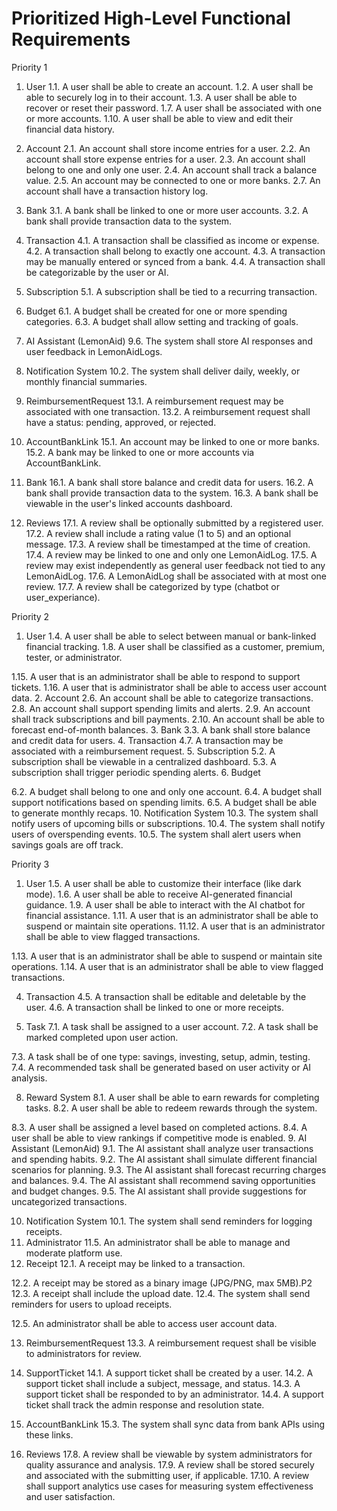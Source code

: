 # Prioritized High-Level Functional Requirements
Priority 1
1. User
1.1. A user shall be able to create an account. 
1.2. A user shall be able to securely log in to their account. 
1.3. A user shall be able to recover or reset their password. 
1.7. A user shall be associated with one or more accounts. 
1.10. A user shall be able to view and edit their financial data history. 
2. Account
2.1. An account shall store income entries for a user. 
2.2. An account shall store expense entries for a user. 
2.3. An account shall belong to one and only one user. 
2.4. An account shall track a balance value. 
2.5. An account may be connected to one or more banks.
2.7. An account shall have a transaction history log. 
3. Bank
3.1. A bank shall be linked to one or more user accounts.
3.2. A bank shall provide transaction data to the system.
4. Transaction
4.1. A transaction shall be classified as income or expense.
4.2. A transaction shall belong to exactly one account. 
4.3. A transaction may be manually entered or synced from a bank.
4.4. A transaction shall be categorizable by the user or AI. 
5. Subscription 
5.1. A subscription shall be tied to a recurring transaction.
6. Budget 
6.1. A budget shall be created for one or more spending categories.
6.3. A budget shall allow setting and tracking of goals. 
9. AI Assistant (LemonAid)
9.6. The system shall store AI responses and user feedback in LemonAidLogs. 
10. Notification System
10.2. The system shall deliver daily, weekly, or monthly financial summaries. 
13. ReimbursementRequest
13.1. A reimbursement request may be associated with one transaction.
13.2. A reimbursement request shall have a status: pending, approved, or rejected.
15. AccountBankLink
15.1. An account may be linked to one or more banks. 
15.2. A bank may be linked to one or more accounts via AccountBankLink. 
16. Bank
16.1. A bank shall store balance and credit data for users. 
16.2. A bank shall provide transaction data to the system. 
16.3. A bank shall be viewable in the user's linked accounts dashboard.

17. Reviews
17.1. A review shall be optionally submitted by a registered user.
17.2. A review shall include a rating value (1 to 5) and an optional message.
17.3. A review shall be timestamped at the time of creation.
17.4. A review may be linked to one and only one LemonAidLog.
17.5. A review may exist independently as general user feedback not tied to any LemonAidLog.
17.6. A LemonAidLog shall be associated with at most one review.
17.7. A review shall be categorized by type (chatbot or user_experiance).

Priority 2
1. User
1.4. A user shall be able to select between manual or bank-linked financial tracking. 
1.8. A user shall be classified as a customer, premium, tester, or administrator. 

1.15. A user that is an administrator shall be able to respond to support tickets. 
1.16. A user that is administrator shall be able to access user account data. 
2. Account
2.6. An account shall be able to categorize transactions. 
2.8. An account shall support spending limits and alerts.
2.9. An account shall track subscriptions and bill payments. 
2.10. An account shall be able to forecast end-of-month balances. 
3. Bank 
3.3. A bank shall store balance and credit data for users. 
4. Transaction 
4.7. A transaction may be associated with a reimbursement request. 
5. Subscription 
5.2. A subscription shall be viewable in a centralized dashboard. 
5.3. A subscription shall trigger periodic spending alerts. 
6. Budget 

6.2. A budget shall belong to one and only one account. 
6.4. A budget shall support notifications based on spending limits. 
6.5. A budget shall be able to generate monthly recaps. 
10. Notification System
10.3. The system shall notify users of upcoming bills or subscriptions.
10.4. The system shall notify users of overspending events. 
10.5. The system shall alert users when savings goals are off track. 


Priority 3
1. User
1.5. A user shall be able to customize their interface (like dark mode). 
1.6. A user shall be able to receive AI-generated financial guidance. 
1.9. A user shall be able to interact with the AI chatbot for financial assistance.
1.11. A user that is an administrator shall be able to suspend or maintain site operations. 
11.12. A user that is an administrator shall be able to view flagged transactions. 

1.13. A user that is an administrator shall be able to suspend or maintain site operations. 
1.14. A user that is an administrator shall be able to view flagged transactions. 

4. Transaction 
4.5. A transaction shall be editable and deletable by the user. 
4.6. A transaction shall be linked to one or more receipts.

7. Task
7.1. A task shall be assigned to a user account.
7.2. A task shall be marked completed upon user action.

7.3. A task shall be of one type: savings, investing, setup, admin, testing. 
7.4. A recommended task shall be generated based on user activity or AI analysis. 

8. Reward System
8.1. A user shall be able to earn rewards for completing tasks. 
8.2. A user shall be able to redeem rewards through the system. 

8.3. A user shall be assigned a level based on completed actions. 
8.4. A user shall be able to view rankings if competitive mode is enabled. 
9. AI Assistant (LemonAid)
9.1. The AI assistant shall analyze user transactions and spending habits.
9.2. The AI assistant shall simulate different financial scenarios for planning. 
9.3. The AI assistant shall forecast recurring charges and balances. 
9.4. The AI assistant shall recommend saving opportunities and budget changes. 
9.5. The AI assistant shall provide suggestions for uncategorized transactions. 

10. Notification System
10.1. The system shall send reminders for logging receipts.
11. Administrator
11.5. An administrator shall be able to manage and moderate platform use.
12. Receipt
12.1. A receipt may be linked to a transaction. 

12.2. A receipt may be stored as a binary image (JPG/PNG, max 5MB).P2
12.3. A receipt shall include the upload date. 
12.4. The system shall send reminders for users to upload receipts.

12.5. An administrator shall be able to access user account data. 


13. ReimbursementRequest
13.3. A reimbursement request shall be visible to administrators for review.

14. SupportTicket
14.1. A support ticket shall be created by a user. 
14.2. A support ticket shall include a subject, message, and status. 
14.3. A support ticket shall be responded to by an administrator.
14.4. A support ticket shall track the admin response and resolution state. 
15. AccountBankLink
15.3. The system shall sync data from bank APIs using these links.

17. Reviews
17.8. A review shall be viewable by system administrators for quality assurance and analysis.
17.9. A review shall be stored securely and associated with the submitting user, if applicable.
17.10. A review shall support analytics use cases for measuring system effectiveness and user satisfaction.

